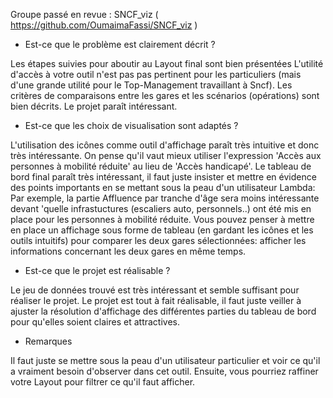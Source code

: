 Groupe passé en revue : SNCF_viz ( https://github.com/OumaimaFassi/SNCF_viz )

  - Est-ce que le problème est clairement décrit ?

Les étapes suivies pour aboutir au Layout final sont bien présentées
L'utilité d'accès à votre outil n'est pas pas pertinent pour les particuliers (mais d'une grande utilité pour le Top-Management travaillant à Sncf).
Les critères de comparaisons entre les gares et les scénarios (opérations) sont bien décrits.
Le projet paraît intéressant.

  - Est-ce que les choix de visualisation sont adaptés ?

L'utilisation des icônes comme outil d'affichage paraît très intuitive et donc très intéressante.
On pense qu'il vaut mieux utiliser l'expression 'Accès aux personnes à mobilité réduite' au lieu de 'Accès handicapé'.
Le tableau de bord final paraît très intéressant, il faut juste insister et mettre en évidence des points importants en se mettant sous la peau d'un utilisateur Lambda:
Par exemple, la partie Affluence par tranche d'âge sera moins intéressante devant 'quelle infrastuctures (escaliers auto, personnels..) ont été mis en place pour les personnes à mobilité réduite.
Vous pouvez penser à mettre en place un affichage sous forme de tableau (en gardant les icônes et les outils intuitifs) pour comparer les deux gares sélectionnées: afficher les informations concernant les deux gares en même temps.

  - Est-ce que le projet est réalisable ?

Le jeu de données trouvé est très intéressant et semble suffisant pour réaliser le projet.
Le projet est tout à fait réalisable, il faut juste veiller à ajuster la résolution d'affichage des différentes parties du tableau de bord pour qu'elles soient claires et attractives.

  - Remarques

Il faut juste se mettre sous la peau d'un utilisateur particulier et voir ce qu'il a vraiment besoin d'observer dans cet outil. Ensuite, vous pourriez raffiner votre Layout pour filtrer ce qu'il faut afficher.
